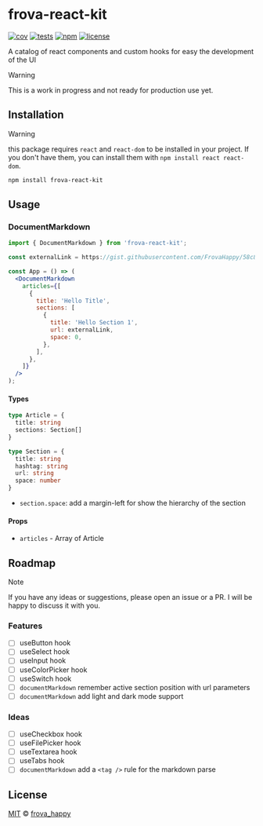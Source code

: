 # frova-react-kit

[![cov](https://FrovaHappy.github.io/frova-react-kit/badges/coverage.svg)](https://github.com/FrovaHappy/frova-react-kit/actions) [![tests](https://github.com/FrovaHappy/frova-react-kit/actions/workflows/main.yml/badge.svg)](https://github.com/FrovaHappy/frova-react-kit/actions/actions) [![npm](https://img.shields.io/npm/v/frova-react-kit)](https://www.npmjs.com/package/frova-react-kit) [![license](https://img.shields.io/github/license/FrovaHappy/frova-react-kit)](https://github.com/FrovaHappy/frova-react-kit/blob/main/LICENSE)

A catalog of react components and custom hooks for easy the development of the UI

> [!WARNING]
>This is a work in progress and not ready for production use yet.

## Installation

> [!WARNING]
> this package requires `react` and `react-dom` to be installed in your project. If you don't have them, you can install them with `npm install react react-dom`.

```bash
npm install frova-react-kit
```

## Usage

### DocumentMarkdown

```jsx
import { DocumentMarkdown } from 'frova-react-kit';

const externalLink = https://gist.githubusercontent.com/FrovaHappy/58c836c7b48c4b2094f3037005c24b04/raw/exemple.md

const App = () => (
  <DocumentMarkdown
    articles={[
      {
        title: 'Hello Title',
        sections: [
          {
            title: 'Hello Section 1',
            url: externalLink,
            space: 0,
          },
        ],
      },
    ]}
  />  
);
```

#### Types

```ts
type Article = {
  title: string
  sections: Section[]
}

type Section = {
  title: string
  hashtag: string
  url: string
  space: number
}
```

- `section.space`: add a margin-left for show the hierarchy of the section

#### Props

- `articles` - Array of Article

## Roadmap

> [!NOTE]
> If you have any ideas or suggestions, please open an issue or a PR. I will be happy to discuss it with you.

### Features

- [ ] useButton hook
- [ ] useSelect hook
- [ ] useInput hook
- [ ] useColorPicker hook
- [ ] useSwitch hook
- [ ] `documentMarkdown` remember active section position with url parameters
- [ ] `documentMarkdown` add light and dark mode support

### Ideas

- [ ] useCheckbox hook
- [ ] useFilePicker hook
- [ ] useTextarea hook
- [ ] useTabs hook
- [ ] `documentMarkdown` add a `<tag />` rule for the markdown parse

## License

[MIT](/LICENSE) © [frova_happy](https://github.com/FrovaHappy)
